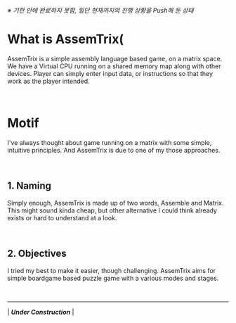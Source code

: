 *※ 기한 안에 완료하지 못함, 일단 현재까지의 진행 상황을 Push해 둔 상태*

# What is AssemTrix(
AssemTrix is a simple assembly language based game, on a matrix space. We have a Virtual CPU running on a shared memory map along with other devices. 
Player can simply enter input data, or instructions so that they work as the player intended.

&nbsp;
# Motif
I've always thought about game running on a matrix with some simple, intuitive principles. And AssemTrix is due to one of my those approaches.

&nbsp;
## 1. Naming
Simply enough, AssemTrix is made up of two words, Assemble and Matrix. This might sound kinda cheap, but other alternative I could think already exists or hard to understand at a look.

&nbsp;
## 2. Objectives
I tried my best to make it easier, though challenging. AssemTrix aims for simple boardgame based puzzle game with a various modes and stages. 

&nbsp;

-----
| ***Under Construction*** |

